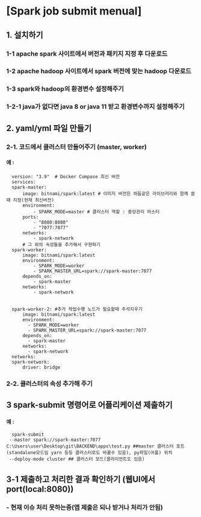 # [Spark job submit menual]
## 1. 설치하기
### 1-1 apache spark 사이트에서 버전과 패키지 지정 후 다운로드
### 1-2 apache hadoop 사이트에서 spark 버전에 맞는 hadoop 다운로드
### 1-3 spark와 hadoop의 환경변수 설정해주기
### 1-2-1 java가 없다면 java 8 or java 11 받고 환경변수까지 설정해주기
##  2. yaml/yml 파일 만들기
### 2-1. 코드에서 클러스터 만들어주기 (master, worker)
#### 예 :
      version: "3.9"  # Docker Compose 최신 버전
      services:
      spark-master:
          image: bitnami/spark:latest # 이미지 버전은 하둡같은 라이브러리와 함께 쓸때 지정(현재 최신버전)
          environment:
              - SPARK_MODE=master # 클러스터 역할 : 중앙관리 마스터
          ports:
              - "8080:8080"
              - "7077:7077"
          networks:
              - spark-network
          # 그 외의 속성들을 추가해서 구현하기 
      spark-worker:
          image: bitnami/spark:latest
          environment:
              - SPARK_MODE=worker
              - SPARK_MASTER_URL=spark://spark-master:7077
          depends_on:
              - spark-master
          networks:
              - spark-network
    
    
      spark-worker-2: #추가 작업수행 노드가 필요할때 주석지우기
          image: bitnami/spark:latest
          environment:
            - SPARK_MODE=worker
            - SPARK_MASTER_URL=spark://spark-master:7077
          depends_on:
            - spark-master
          networks:
            - spark-network
      networks:
      spark-network:
          driver: bridge
### 2-2. 클러스터의 속성 추가해 주기
## 3 spark-submit 명령어로 어플리케이션 제출하기
#### 예 :
      spark-submit
     --master spark://spark-master:7077 C:\Users\user\Desktop\git\BACKEND\apps\test.py ##master 클러스터 포트(standalone모드임 yarn 등등 클러스터로도 바꿀수 있음), py파일(어플) 위치 
     --deploy-mode cluster ## 클러스터 모드(클라이언트도 있음)
## 3-1 제출하고 처리한 결과 확인하기 (웹UI에서 port(local:8080))
### - 현재 이슈 처리 못하는중(앱 제출은 되나 받거나 처리가 안됨)
